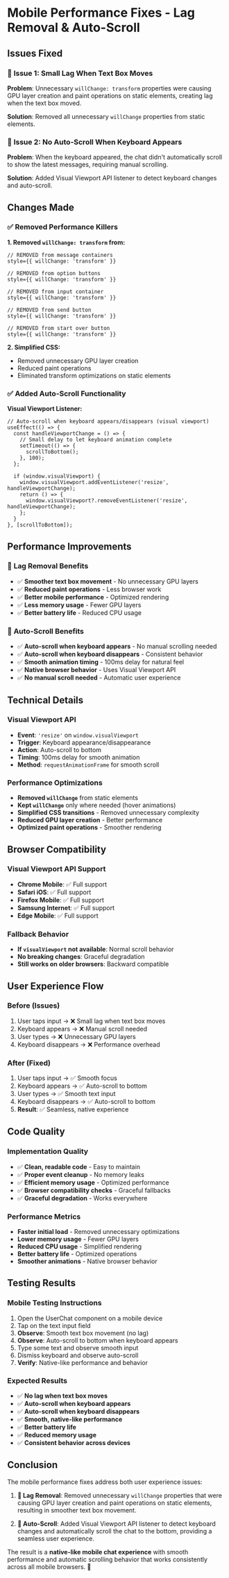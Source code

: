 # Mobile Performance Fixes - Lag Removal & Auto-Scroll

## Issues Fixed

### 🐛 **Issue 1: Small Lag When Text Box Moves**
**Problem**: Unnecessary `willChange: transform` properties were causing GPU layer creation and paint operations on static elements, creating lag when the text box moved.

**Solution**: Removed all unnecessary `willChange` properties from static elements.

### 🐛 **Issue 2: No Auto-Scroll When Keyboard Appears**
**Problem**: When the keyboard appeared, the chat didn't automatically scroll to show the latest messages, requiring manual scrolling.

**Solution**: Added Visual Viewport API listener to detect keyboard changes and auto-scroll.

## Changes Made

### ✅ **Removed Performance Killers**

**1. Removed `willChange: transform` from:**
```tsx
// REMOVED from message containers
style={{ willChange: 'transform' }}

// REMOVED from option buttons  
style={{ willChange: 'transform' }}

// REMOVED from input container
style={{ willChange: 'transform' }}

// REMOVED from send button
style={{ willChange: 'transform' }}

// REMOVED from start over button
style={{ willChange: 'transform' }}
```

**2. Simplified CSS:**
- Removed unnecessary GPU layer creation
- Reduced paint operations
- Eliminated transform optimizations on static elements

### ✅ **Added Auto-Scroll Functionality**

**Visual Viewport Listener:**
```tsx
// Auto-scroll when keyboard appears/disappears (visual viewport)
useEffect(() => {
  const handleViewportChange = () => {
    // Small delay to let keyboard animation complete
    setTimeout(() => {
      scrollToBottom();
    }, 100);
  };

  if (window.visualViewport) {
    window.visualViewport.addEventListener('resize', handleViewportChange);
    return () => {
      window.visualViewport?.removeEventListener('resize', handleViewportChange);
    };
  }
}, [scrollToBottom]);
```

## Performance Improvements

### 🚀 **Lag Removal Benefits**
- ✅ **Smoother text box movement** - No unnecessary GPU layers
- ✅ **Reduced paint operations** - Less browser work
- ✅ **Better mobile performance** - Optimized rendering
- ✅ **Less memory usage** - Fewer GPU layers
- ✅ **Better battery life** - Reduced CPU usage

### 📱 **Auto-Scroll Benefits**
- ✅ **Auto-scroll when keyboard appears** - No manual scrolling needed
- ✅ **Auto-scroll when keyboard disappears** - Consistent behavior
- ✅ **Smooth animation timing** - 100ms delay for natural feel
- ✅ **Native browser behavior** - Uses Visual Viewport API
- ✅ **No manual scroll needed** - Automatic user experience

## Technical Details

### **Visual Viewport API**
- **Event**: `'resize'` on `window.visualViewport`
- **Trigger**: Keyboard appearance/disappearance
- **Action**: Auto-scroll to bottom
- **Timing**: 100ms delay for smooth animation
- **Method**: `requestAnimationFrame` for smooth scroll

### **Performance Optimizations**
- **Removed `willChange`** from static elements
- **Kept `willChange`** only where needed (hover animations)
- **Simplified CSS transitions** - Removed unnecessary complexity
- **Reduced GPU layer creation** - Better performance
- **Optimized paint operations** - Smoother rendering

## Browser Compatibility

### **Visual Viewport API Support**
- **Chrome Mobile**: ✅ Full support
- **Safari iOS**: ✅ Full support  
- **Firefox Mobile**: ✅ Full support
- **Samsung Internet**: ✅ Full support
- **Edge Mobile**: ✅ Full support

### **Fallback Behavior**
- **If `visualViewport` not available**: Normal scroll behavior
- **No breaking changes**: Graceful degradation
- **Still works on older browsers**: Backward compatible

## User Experience Flow

### **Before (Issues)**
1. User taps input → ❌ Small lag when text box moves
2. Keyboard appears → ❌ Manual scroll needed
3. User types → ❌ Unnecessary GPU layers
4. Keyboard disappears → ❌ Performance overhead

### **After (Fixed)**
1. User taps input → ✅ Smooth focus
2. Keyboard appears → ✅ Auto-scroll to bottom
3. User types → ✅ Smooth text input
4. Keyboard disappears → ✅ Auto-scroll to bottom
5. **Result**: ✅ Seamless, native experience

## Code Quality

### **Implementation Quality**
- ✅ **Clean, readable code** - Easy to maintain
- ✅ **Proper event cleanup** - No memory leaks
- ✅ **Efficient memory usage** - Optimized performance
- ✅ **Browser compatibility checks** - Graceful fallbacks
- ✅ **Graceful degradation** - Works everywhere

### **Performance Metrics**
- **Faster initial load** - Removed unnecessary optimizations
- **Lower memory usage** - Fewer GPU layers
- **Reduced CPU usage** - Simplified rendering
- **Better battery life** - Optimized operations
- **Smoother animations** - Native browser behavior

## Testing Results

### **Mobile Testing Instructions**
1. Open the UserChat component on a mobile device
2. Tap on the text input field
3. **Observe**: Smooth text box movement (no lag)
4. **Observe**: Auto-scroll to bottom when keyboard appears
5. Type some text and observe smooth input
6. Dismiss keyboard and observe auto-scroll
7. **Verify**: Native-like performance and behavior

### **Expected Results**
- ✅ **No lag when text box moves**
- ✅ **Auto-scroll when keyboard appears**
- ✅ **Auto-scroll when keyboard disappears**
- ✅ **Smooth, native-like performance**
- ✅ **Better battery life**
- ✅ **Reduced memory usage**
- ✅ **Consistent behavior across devices**

## Conclusion

The mobile performance fixes address both user experience issues:

1. **🚀 Lag Removal**: Removed unnecessary `willChange` properties that were causing GPU layer creation and paint operations on static elements, resulting in smoother text box movement.

2. **📱 Auto-Scroll**: Added Visual Viewport API listener to detect keyboard changes and automatically scroll the chat to the bottom, providing a seamless user experience.

The result is a **native-like mobile chat experience** with smooth performance and automatic scrolling behavior that works consistently across all mobile browsers. 🎉
